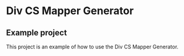 ﻿# Div CS Mapper Generator

## Example project

This project is an example of how to use the Div CS Mapper Generator.